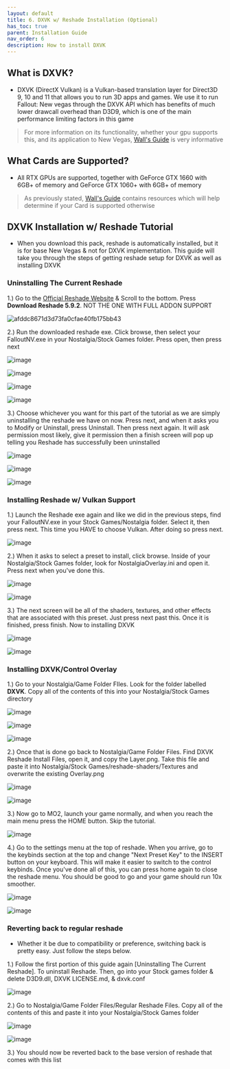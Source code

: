 ```yaml
---
layout: default
title: 6. DXVK w/ Reshade Installation (Optional)
has_toc: true
parent: Installation Guide
nav_order: 6
description: How to install DXVK
---
```


## **What is DXVK?**

- DXVK (DirectX Vulkan) is a Vulkan-based translation layer for Direct3D 9, 10 and 11 that allows you to run 3D apps and games. We use it to run Fallout: New vegas through the DXVK API which has benefits of much lower drawcall overhead than D3D9, which is one of the main performance limiting factors in this game

> For more information on its functionality, whether your gpu supports this, and its application to New Vegas, [Wall's Guide](https://wallsogb.github.io/FalloutNV-Performance-Guide/#DXVK) is very informative

## **What Cards are Supported?**
- All RTX GPUs are supported, together with GeForce GTX 1660 with 6GB+ of memory and GeForce GTX 1060+ with 6GB+ of memory
> As previously stated, [Wall's Guide](https://wallsogb.github.io/FalloutNV-Performance-Guide/#DXVK) contains resources which will help determine if your Card is supported otherwise

## **DXVK Installation w/ Reshade Tutorial**
- When you download this pack, reshade is automatically installed, but it is for base New Vegas & not for DXVK implementation. This guide will take you through the steps of getting reshade setup for DXVK as well as installing DXVK

### Uninstalling The Current Reshade

1.) Go to the [Official Reshade Website](https://reshade.me) & Scroll to the bottom. Press **Download Reshade 5.9.2**. NOT THE ONE WITH FULL ADDON SUPPORT

![afddc8671d3d73fa0cfae40fb175bb43](https://github.com/TheMrNewVegas/TheMrNewVegas.github.io/assets/122637851/3bcec282-e1f0-41f9-8e3f-b68fcb7c428b)

2.) Run the downloaded reshade exe. Click browse, then select your FalloutNV.exe in your Nostalgia/Stock Games folder. Press open, then press next

![image](https://user-images.githubusercontent.com/112358568/223608054-545a21d9-408b-4878-8147-7145a64198e4.png)

![image](https://user-images.githubusercontent.com/112358568/223608123-f7a1099a-3336-4a61-929a-a60d2dbb3b00.png)

![image](https://i.gyazo.com/542416c847d5e65f6c70ce39229d8d4c.png)

![image](https://i.gyazo.com/83a92115c4be0c743f4c9a2f0c3706d3.png)


3.) Choose whichever you want for this part of the tutorial as we are simply uninstalling the reshade we have on now. Press next, and when it asks you to Modify or Uninstall, press Uninstall. Then press next again. It will ask permission most likely, give it permission then a finish screen will pop up telling you Reshade has successfully been uninstalled

![image](https://user-images.githubusercontent.com/112358568/223608264-02771be4-2d3b-4644-b258-0a8e4e4863de.png)

![image](https://user-images.githubusercontent.com/112358568/223608323-ce8fcdfa-5724-4201-af1d-b48b70963904.png)

![image](https://user-images.githubusercontent.com/112358568/223608403-0be24a82-5861-4331-979a-b27be6351e4b.png)

### Installing Reshade w/ Vulkan Support

1.) Launch the Reshade exe again and like we did in the previous steps, find your FalloutNV.exe in your Stock Games/Nostalgia folder. Select it, then press next. This time you HAVE to choose Vulkan. After doing so press next.

![image](https://user-images.githubusercontent.com/112358568/223608557-142c4a3c-8f37-4d2d-a0a6-f3743e302246.png)

2.) When it asks to select a preset to install, click browse. Inside of your Nostalgia/Stock Games folder, look for NostalgiaOverlay.ini and open it. Press next when you've done this.

![image](https://user-images.githubusercontent.com/112358568/223608639-d9db28c2-1847-4d2d-acc5-487bd58997e4.png)

![image](https://i.gyazo.com/3d125004beac85e9fb647ed3533495f6.png)

3.) The next screen will be all of the shaders, textures, and other effects that are associated with this preset. Just press next past this. Once it is finished, press finish. Now to installing DXVK

![image](https://user-images.githubusercontent.com/112358568/223608826-202cdf8d-54c5-44ad-bd4c-198127ab4398.png)

![image](https://user-images.githubusercontent.com/112358568/223608886-28a11dd7-c3af-4598-afa1-398de9b0dda2.png)

### Installing DXVK/Control Overlay

1.) Go to your Nostalgia/Game Folder FIles. Look for the folder labelled **DXVK**. Copy all of the contents of this into your Nostalgia/Stock Games directory

![image](https://i.gyazo.com/52c8f56e75b4538d5a592479ca6b12ad.png)

![image](https://i.gyazo.com/53adaf714d9843165d66a5d4adcc818b.png)

![image](https://i.gyazo.com/612c9412e6b5ce1b56fdc3aed5393d64.png)


2.) Once that is done go back to Nostalgia/Game Folder Files. Find DXVK Reshade Install Files, open it, and copy the Layer.png. Take this file and paste it into Nostalgia/Stock Games/reshade-shaders/Textures and overwrite the existing Overlay.png

![image](https://i.gyazo.com/ba114ddbc67ea8a5e29e5ece0ec4a7b8.png)

![image](https://i.gyazo.com/b7fdcccb6530407084a5ae6ffeb6e897.png)

3.) Now go to MO2, launch your game normally, and when you reach the main menu press the HOME button. Skip the tutorial.

![image](https://user-images.githubusercontent.com/112358568/223609658-a785392a-b8bc-49cc-812b-b6adcdc8f4ff.png)

4.) Go to the settings menu at the top of reshade. When you arrive, go to the keybinds section at the top and change "Next Preset Key" to the INSERT button on your keyboard. This will make it easier to switch to the control keybinds. Once you've done all of this, you can press home again to close the reshade menu. You should be good to go and your game should run 10x smoother.

![image](https://user-images.githubusercontent.com/112358568/223609712-3c78fe2c-6be4-481e-870b-e369cae7387e.png)

![image](https://user-images.githubusercontent.com/112358568/223609824-843642f6-892f-4c1f-bd8c-c86c08116179.png)

### Reverting back to regular reshade
- Whether it be due to compatibility or preference, switching back is pretty easy. Just follow the steps below.

1.) Follow the first portion of this guide again [Uninstalling The Current Reshade]. To uninstall Reshade. Then, go into your Stock games folder & delete D3D9.dll, DXVK LICENSE.md, & dxvk.conf

![image](https://user-images.githubusercontent.com/112358568/223610369-c61268f7-0ed4-4ab9-b1fc-ae88372f9c27.png)

2.) Go to Nostalgia/Game Folder Files/Regular Reshade Files. Copy all of the contents of this and paste it into your Nostalgia/Stock Games folder

![image](https://i.gyazo.com/97156b4d3b5d7db596e09c4fb7689e71.png)

![image](https://i.gyazo.com/99d49acb9a48154bde3e1819780173a0.png)

3.) You should now be reverted back to the base version of reshade that comes with this list

